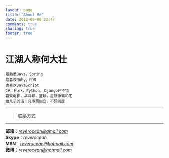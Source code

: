 ```yaml
---
layout: page
title: "About Me"
date: 2012-09-08 22:47
comments: true
sharing: true
footer: true
---
```

>
江湖人称何大壮
==========  


```
最熟悉Java，Spring
最喜欢Ruby，ROR
也喜欢JavaScript
C#，Flex，Python, Django还不错
喜欢电影，乒乓球，篮球，星际争霸和宅
给儿子的话：凡事预则立，不预则废
```

*** 
> **联系方式**
***  
**邮箱**：*<reverocean@gmail.com>*  
**Skype**：*reverocean*  
**MSN**：*reverocean@hotmail.com*  
**微博**：*reverocean@hotmail.com*  
